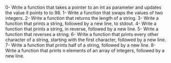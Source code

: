 0-	Write a function that takes a pointer to an int as parameter and updates the value it points to to 98.
1-	Write a function that swaps the values of two integers.
2-	Write a function that returns the length of a string.
3-	Write a function that prints a string, followed by a new line, to stdout.
4-	Write a function that prints a string, in reverse, followed by a new line.
5-	Write a function that reverses a string.
6-	Write a function that prints every other character of a string, starting with the first character, followed by a new line.
7-	Write a function that prints half of a string, followed by a new line.
8-	Write a function that prints n elements of an array of integers, followed by a new line.
